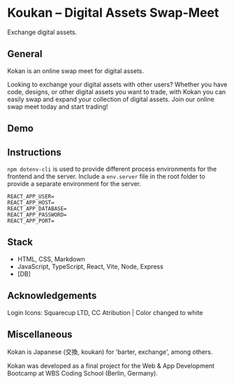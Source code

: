 # Koukan – Digital Assets Swap-Meet

Exchange digital assets.

## General

Kokan is an online swap meet for digital assets.

Looking to exchange your digital assets with other users? Whether you have code, designs, or other digital assets you want to trade, with Kokan you can easily swap and expand your collection of digital assets. Join our online swap meet today and start trading!
## Demo

## Instructions

`npm dotenv-cli` is used to provide different process environments for the frontend and the server. Include a `env.server` file in the root folder to provide a separate environment for the server.

```
REACT_APP_USER=
REACT_APP_HOST=
REACT_APP_DATABASE=
REACT_APP_PASSWORD=
REACT_APP_PORT=
```

## Stack

* HTML, CSS, Markdown 
* JavaScript, TypeScript, React, Vite, Node, Express
* [DB]

## Acknowledgements

Login Icons: Squarecup LTD, CC Atribution | Color changed to white 

## Miscellaneous
Kokan is Japanese (交換, koukan) for 'barter, exchange', among others.

Kokan was developed as a final project for the Web & App Development Bootcamp at WBS Coding School (Berlin, Germany).